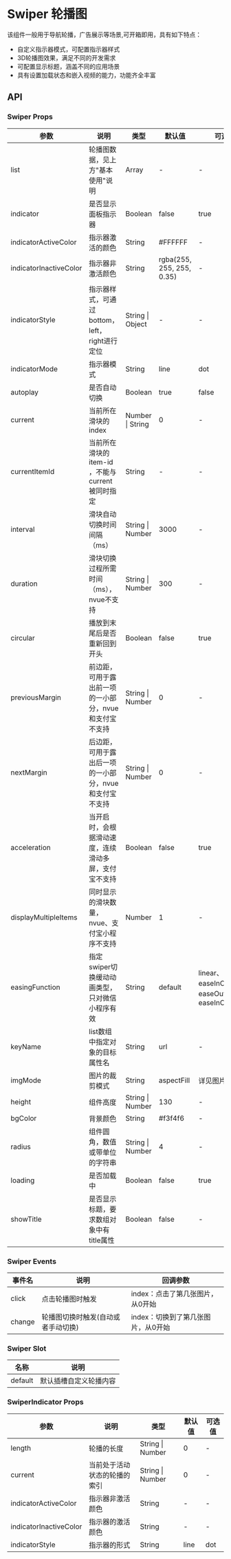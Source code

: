 # Swiper 轮播图

该组件一般用于导航轮播，广告展示等场景,可开箱即用，具有如下特点：
- 自定义指示器模式，可配置指示器样式
- 3D轮播图效果，满足不同的开发需求
- 可配置显示标题，涵盖不同的应用场景
- 具有设置加载状态和嵌入视频的能力，功能齐全丰富

## API

### Swiper Props

| 参数 | 说明 | 类型 | 默认值 | 可选值 |
|------|------|------|------|------|
| list | 轮播图数据，见上方"基本使用"说明 | Array | - | - |
| indicator | 是否显示面板指示器 | Boolean | false | true |
| indicatorActiveColor | 指示器激活的颜色 | String | #FFFFFF | - |
| indicatorInactiveColor | 指示器非激活颜色 | String | rgba(255, 255, 255, 0.35) | - |
| indicatorStyle | 指示器样式，可通过bottom，left，right进行定位 | String \| Object | - | - |
| indicatorMode | 指示器模式 | String | line | dot |
| autoplay | 是否自动切换 | Boolean | true | false |
| current | 当前所在滑块的 index | Number \| String | 0 | - |
| currentItemId | 当前所在滑块的 item-id ，不能与 current 被同时指定 | String | - | - |
| interval | 滑块自动切换时间间隔（ms） | String \| Number | 3000 | - |
| duration | 滑块切换过程所需时间（ms），nvue不支持 | String \| Number | 300 | - |
| circular | 播放到末尾后是否重新回到开头 | Boolean | false | true |
| previousMargin | 前边距，可用于露出前一项的一小部分，nvue和支付宝不支持 | String \| Number | 0 | - |
| nextMargin | 后边距，可用于露出后一项的一小部分，nvue和支付宝不支持 | String \| Number | 0 | - |
| acceleration | 当开启时，会根据滑动速度，连续滑动多屏，支付宝不支持 | Boolean | false | true |
| displayMultipleItems | 同时显示的滑块数量，nvue、支付宝小程序不支持 | Number | 1 | - |
| easingFunction | 指定swiper切换缓动动画类型， 只对微信小程序有效 | String | default | linear、easeInCubic、easeOutCubic、easeInOutCubic |
| keyName | list数组中指定对象的目标属性名 | String | url | - |
| imgMode | 图片的裁剪模式 | String | aspectFill | 详见图片裁剪 |
| height | 组件高度 | String \| Number | 130 | - |
| bgColor | 背景颜色 | String | #f3f4f6 | - |
| radius | 组件圆角，数值或带单位的字符串 | String \| Number | 4 | - |
| loading | 是否加载中 | Boolean | false | true |
| showTitle | 是否显示标题，要求数组对象中有title属性 | Boolean | false | - |

### Swiper Events

| 事件名 | 说明 | 回调参数 |
|------|------|------|
| click | 点击轮播图时触发 | index：点击了第几张图片，从0开始 |
| change | 轮播图切换时触发(自动或者手动切换) | index：切换到了第几张图片，从0开始 |

### Swiper Slot

| 名称 | 说明 |
|------|------|
| default | 默认插槽自定义轮播内容 |

### SwiperIndicator Props

| 参数 | 说明 | 类型 | 默认值 | 可选值 |
|------|------|------|------|------|
| length | 轮播的长度 | String \| Number | 0 | - |
| current | 当前处于活动状态的轮播的索引 | String \| Number | 0 | - |
| indicatorActiveColor | 指示器非激活颜色 | String | - | - |
| indicatorInactiveColor | 指示器的激活颜色 | String | - | - |
| indicatorStyle | 指示器的形式 | String | line | dot |